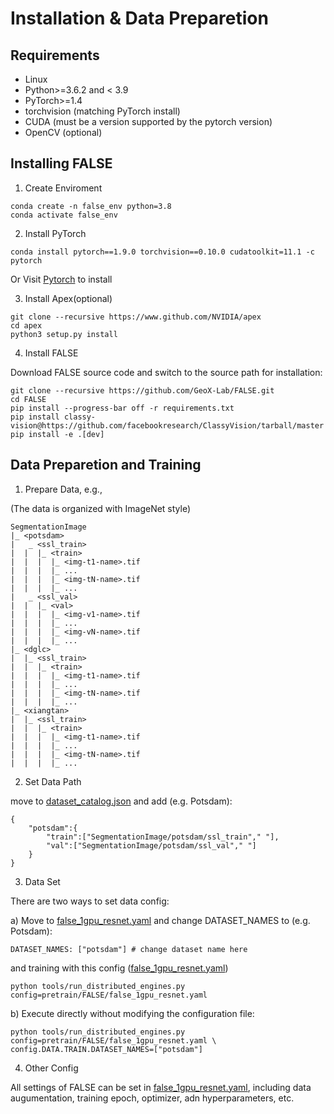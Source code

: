 # Installation & Data Preparetion

## Requirements

* Linux
* Python>=3.6.2 and < 3.9
* PyTorch>=1.4
* torchvision (matching PyTorch install)
* CUDA (must be a version supported by the pytorch version)
* OpenCV (optional)

## Installing FALSE

1. Create Enviroment
```
conda create -n false_env python=3.8
conda activate false_env
```
2. Install PyTorch
```
conda install pytorch==1.9.0 torchvision==0.10.0 cudatoolkit=11.1 -c pytorch
```
Or Visit [Pytorch](https://pytorch.org/) to install

3. Install Apex(optional)
```
git clone --recursive https://www.github.com/NVIDIA/apex
cd apex
python3 setup.py install
```
4. Install FALSE

Download FALSE source code and switch to the source path for installation:

```
git clone --recursive https://github.com/GeoX-Lab/FALSE.git
cd FALSE
pip install --progress-bar off -r requirements.txt
pip install classy-vision@https://github.com/facebookresearch/ClassyVision/tarball/master
pip install -e .[dev]
```

## Data Preparetion and Training

1. Prepare Data, e.g.,

(The data is organized with ImageNet style)
```
SegmentationImage
|_ <potsdam>
|   _ <ssl_train>
|  |  |_ <train>
|  |  |  |_ <img-t1-name>.tif
|  |  |  |_ ...
|  |  |  |_ <img-tN-name>.tif
|  |  |  |_ ...
|   _ <ssl_val>
|  |  |_ <val>
|  |  |  |_ <img-v1-name>.tif
|  |  |  |_ ...
|  |  |  |_ <img-vN-name>.tif
|  |  |  |_ ...
|_ <dglc>
|  |_ <ssl_train>
|  |  |_ <train>
|  |  |  |_ <img-t1-name>.tif
|  |  |  |_ ...
|  |  |  |_ <img-tN-name>.tif
|  |  |  |_ ...
|_ <xiangtan>
|  |_ <ssl_train>
|  |  |_ <train>
|  |  |  |_ <img-t1-name>.tif
|  |  |  |_ ...
|  |  |  |_ <img-tN-name>.tif
|  |  |  |_ ...
```
2. Set Data Path

move to [dataset_catalog.json](../configs/config/dataset_catalog.json) and add (e.g. Potsdam):
```
{
    "potsdam":{
        "train":["SegmentationImage/potsdam/ssl_train"," "],
        "val":["SegmentationImage/potsdam/ssl_val"," "]
    }
}
```
3. Data Set

There are two ways to set data config:

a) Move to [false_1gpu_resnet.yaml](../configs/config/pretrain/FALSE/false_1gpu_resnet.yaml) and change DATASET_NAMES to (e.g. Potsdam):
```
DATASET_NAMES: ["potsdam"] # change dataset name here
```
and training with this config ([false_1gpu_resnet.yaml](../configs/config/pretrain/FALSE/false_1gpu_resnet.yaml))
```
python tools/run_distributed_engines.py config=pretrain/FALSE/false_1gpu_resnet.yaml
```
b) Execute directly without modifying the configuration file:
```
python tools/run_distributed_engines.py config=pretrain/FALSE/false_1gpu_resnet.yaml \
config.DATA.TRAIN.DATASET_NAMES=["potsdam"]
```

4. Other Config

All settings of FALSE can be set in [false_1gpu_resnet.yaml](../configs/config/pretrain/FALSE/false_1gpu_resnet.yaml), including data augumentation, training epoch, optimizer, adn hyperparameters, etc.